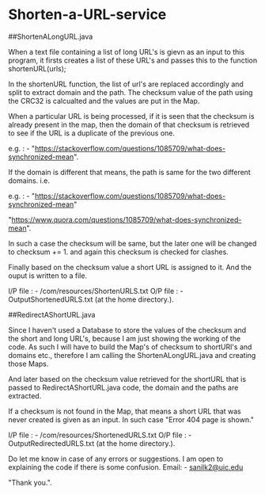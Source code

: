 # Shorten-a-URL-service

##ShortenALongURL.java


When a text file containing a list of long URL's is gievn as an input to this program, it firsts creates a list of these URL's and passes this to the function shortenURL(urls);

In the shortenURL function, the list of url's are replaced accordingly and split to extract domain and the path. The checksum value of the path using the CRC32 is calcualted and the values are put in the Map.

When a particular URL is being processed, if it is seen that the checksum is already present in the map, then the domain of that checksum is retrieved to see if the URL is a duplicate of the previous one.

e.g. : - "https://stackoverflow.com/questions/1085709/what-does-synchronized-mean".

If the domain is different that means, the path is same for the two different domains. i.e. 

e.g. : - "https://stackoverflow.com/questions/1085709/what-does-synchronized-mean"

"https://www.quora.com/questions/1085709/what-does-synchronized-mean".

In such a case the checksum will be same, but the later one will be changed to checksum += 1. and again this checksum is checked for clashes.

Finally based on the checksum value a short URL is assigned to it. And the ouput is written to a file.

I/P file : - /com/resources/ShortenURLS.txt
O/P file : - OutputShortenedURLS.txt (at the home directory.).




##RedirectAShortURL.java


Since I haven't used a Database to store the values of the checksum and the short and long URL's, because I am just showing the working of the code. As such I will have to build the Map's of checksum to shortURl's and domains etc., therefore I am calling the ShortenALongURL.java and creating those Maps. 

And later based on the checksum value retrieved for the shortURL that is passed to RedirectAShortURL.java code, the domain and the paths are extracted.

If a checksum is not found in the Map, that means a short URL that was never created is given as an input. In such case "Error 404 page is shown."

I/P file : - /com/resources/ShortenedURLS.txt
O/P file : - OutputRedirectedURLS.txt (at the home directory.).

Do let me know in case of any errors or suggestions. I am open to explaining the code if there is some confusion.
Email: - sanilk2@uic.edu

"Thank you.".
